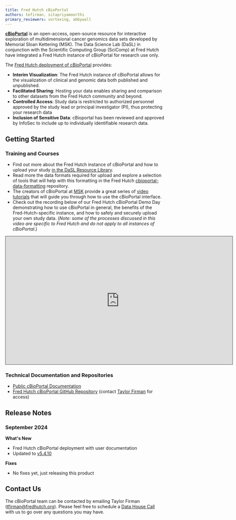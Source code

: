 ```yaml
---
title: Fred Hutch cBioPortal
authors: tefirman, sitapriyamoorthi
primary_reviewers: vortexing, abbywall
---
```


[**cBioPortal**](https://www.cbioportal.org/) is an open-access, open-source resource for interactive exploration of multidimensional cancer genomics data sets developed by Memorial Sloan Kettering (MSK). The Data Science Lab (DaSL) in conjunction with the Scientific Computing Group (SciComp) at Fred Hutch have integrated a Fred Hutch instance of cBioPortal for research use only. 

The [Fred Hutch deployment of cBioPortal](https://cbioportal.fredhutch.org/) provides:

- **Interim Visualization**: The Fred Hutch instance of cBioPortal allows for the visualization of clinical and genomic data both published and unpublished.
- **Facilitated Sharing**: Hosting your data enables sharing and comparison to other datasets from the Fred Hutch community and beyond.
- **Controlled Access**: Study data is restricted to authorized personnel approved by the study lead or principal investigator (PI), thus protecting your research data
- **Inclusion of Sensitive Data**: cBioportal has been reviewed and approved by InfoSec to include up to individually identifiable research data. 


## Getting Started

### Training and Courses
- Find out more about the Fred Hutch instance of cBioPortal and how to upload your study [in the DaSL Resource Library](/datademos/fh-cbio-intro/).
- Read more the data formats required for upload and explore a selection of tools that will help with this formatting in the Fred Hutch [cbioportal-data-formatting](https://github.com/FredHutch/cbioportal-data-formatting) repository.
- The creators of cBioPortal at [MSK](https://docs.cbioportal.org/about-us/) provide a great series of [video tutorials](https://www.youtube.com/@cbioportal) that will guide you through how to use the cBioPortal interface.
- Check out the recording below of our Fred Hutch cBioPortal Demo Day demonstrating how to use cBioPortal in general, the benefits of the Fred-Hutch-specific instance, and how to safely and securely upload your own study data. (_Note: some of the processes discussed in this video are specific to Fred Hutch and do not apply to all instances of cBioPortal._)

<iframe src="https://fredhutch.hosted.panopto.com/Panopto/Pages/Embed.aspx?id=1e1ae5d3-8b2f-4be7-acc6-b2290121babc&autoplay=false&offerviewer=true&showtitle=true&showbrand=true&captions=false&interactivity=all" height="405" width="720" style="border: 1px solid #464646;" allowfullscreen allow="autoplay" aria-label="Panopto Embedded Video Player" aria-description="FredHutchcBioPortalDemoDay_111424" ></iframe>


### Technical Documentation and Repositories
- [Public cBioPortal Documentation](https://docs.cbioportal.org/)
- [Fred Hutch cBioPortal GitHub Repository](https://github.com/FredHutch/cbioportal-fredhutch-automation) (contact [Taylor Firman](mailto:tfirman@fredhutch.org) for access)

## Release Notes

### September 2024
**What's New**

- Fred Hutch cBioPortal deployment with user documentation
- Updated to [v5.4.10](https://github.com/cBioPortal/cbioportal/releases/tag/v5.4.10)

**Fixes**

- No fixes yet, just releasing this product

## Contact Us
The cBioPortal team can be contacted by emailing Taylor Firman ([tfirman@fredhutch.org](mailto:tfirman@fredhutch.org)). Please feel free to schedule a [Data House Call](https://calendly.com/data-house-calls/resources) with us to go over any questions you may have.


